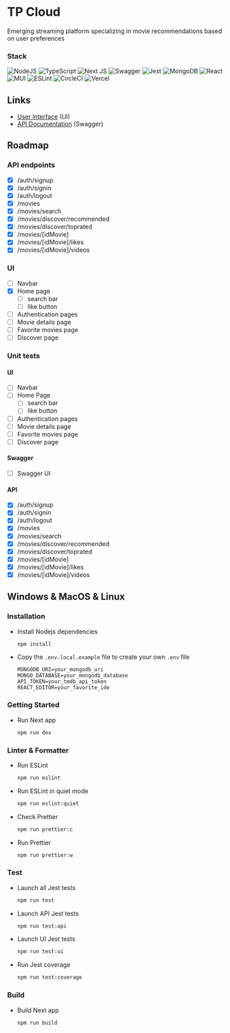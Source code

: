 # TP Cloud

Emerging streaming platform specializing in movie recommendations based on user preferences

### Stack

![NodeJS](https://img.shields.io/badge/node.js-6DA55F?style=for-the-badge&logo=node.js&logoColor=white)
![TypeScript](https://img.shields.io/badge/typescript-%23007ACC.svg?style=for-the-badge&logo=typescript&logoColor=white)
![Next JS](https://img.shields.io/badge/Next-black?style=for-the-badge&logo=next.js&logoColor=white)
![Swagger](https://img.shields.io/badge/-Swagger-%23Clojure?style=for-the-badge&logo=swagger&logoColor=white)
![Jest](https://img.shields.io/badge/-jest-%23C21325?style=for-the-badge&logo=jest&logoColor=white)
![MongoDB](https://img.shields.io/badge/MongoDB-%234ea94b.svg?style=for-the-badge&logo=mongodb&logoColor=white)
![React](https://img.shields.io/badge/react-%2320232a.svg?style=for-the-badge&logo=react&logoColor=%2361DAFB)
![MUI](https://img.shields.io/badge/MUI-%230081CB.svg?style=for-the-badge&logo=mui&logoColor=white)
![ESLint](https://img.shields.io/badge/ESLint-4B3263?style=for-the-badge&logo=eslint&logoColor=white)
![CircleCI](https://img.shields.io/badge/circle%20ci-%23161616.svg?style=for-the-badge&logo=circleci&logoColor=white)
![Vercel](https://img.shields.io/badge/vercel-%23000000.svg?style=for-the-badge&logo=vercel&logoColor=white)

## Links

- [User Interface](https://tp-cloud.vercel.app) (UI)
- [API Documentation](https://tp-cloud.vercel.app/docs) (Swagger)

## Roadmap

### API endpoints

- [X]  /auth/signup
- [X]  /auth/signin
- [X]  /auth/logout
- [X]  /movies
- [X]  /movies/search
- [X]  /movies/discover/recommended
- [X]  /movies/discover/toprated
- [X]  /movies/[idMovie]
- [X]  /movies/[idMovie]/likes
- [X]  /movies/[idMovie]/videos

### UI

- [ ]  Navbar
- [X]  Home page
    - [ ]  search bar
    - [ ]  like button
- [ ]  Authentication pages
- [ ]  Movie details page
- [ ]  Favorite movies page
- [ ]  Discover page

### Unit tests

#### UI

- [ ]  Navbar
- [ ]  Home Page
    - [ ]  search bar
    - [ ]  like button
- [ ]  Authentication pages
- [ ]  Movie details page
- [ ]  Favorite movies page
- [ ]  Discover page

#### Swagger

- [ ]  Swagger UI

#### API

- [X]  /auth/signup
- [X]  /auth/signin
- [X]  /auth/logout
- [X]  /movies
- [X]  /movies/search
- [X]  /movies/discover/recommended
- [X]  /movies/discover/toprated
- [X]  /movies/[idMovie]
- [X]  /movies/[idMovie]/likes
- [X]  /movies/[idMovie]/videos

## Windows & MacOS & Linux

### Installation

- Install Nodejs dependencies
  ```bash
  npm install
  ```

- Copy the `.env.local.example` file to create your own `.env` file
    ```dotenv
    MONGODB_URI=your_mongodb_uri
    MONGO_DATABASE=your_mongodb_database
    API_TOKEN=your_tmdb_api_token
    REACT_EDITOR=your_favorite_ide
    ```

### Getting Started

- Run Next app
  ```bash
  npm run dev
  ```

### Linter & Formatter

- Run ESLint
  ```bash
  npm run eslint
  ```
- Run ESLint in quiet mode
  ```bash
  npm run eslint:quiet
  ```
- Check Prettier
  ```bash
  npm run prettier:c
  ```
- Run Prettier
  ```bash
  npm run prettier:w
  ```

### Test

- Launch all Jest tests
  ```bash
  npm run test 
  ```
- Launch API Jest tests
  ```bash
  npm run test:api
  ```
- Launch UI Jest tests
  ```bash
  npm run test:ui
  ```
- Run Jest coverage
  ```bash
  npm run test:coverage
  ```

### Build

- Build Next app
  ```bash
  npm run build
  ```
